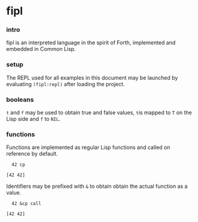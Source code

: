 # fipl

### intro
fipl is an interpreted language in the spirit of Forth, implemented and embedded in Common Lisp.

### setup
The REPL used for all examples in this document may be launched by evaluating `(fipl:repl)` after loading the project.

### booleans
`t` and `f` may be used to obtain true and false values, `t`is mapped to `T` on the Lisp side and `f` to `NIL`.

### functions
Functions are implemented as regular Lisp functions and called on reference by default.

```
  42 cp
  
[42 42]
```

Identifiers may be prefixed with `&` to obtain obtain the actual function as a value.

```
  42 &cp call
  
[42 42]
```
